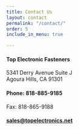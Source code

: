 ```yaml
---
title: Contact Us
layout: contact
permalink: "/contact/"
order: 5
include_in_menu: true

---
```

#### Top Electronic Fasteners  
5341 Derry Avenue Suite J  
Agoura Hills, CA 91301

#### Phone: 818-885-9185  
Fax: 818-865-9188

#### <a href="mailto:sales@topelectronics.net">sales@topelectronics.net</a>
